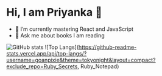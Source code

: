 # Hi, I am Priyanka 🤠

- 🌱 I’m currently mastering React and JavaScript
- 💬 Ask me about books I am reading

![GitHub stats](https://github-readme-stats.vercel.app/api?username=goanpixie&show_icons=true&theme=tokyonight)
![Top Langs](https://github-readme-stats.vercel.app/api/top-langs/?username=goanpixie&theme=tokyonight&layout=compact?exclude_repo=Ruby_Secrets, Ruby_Notepad)



